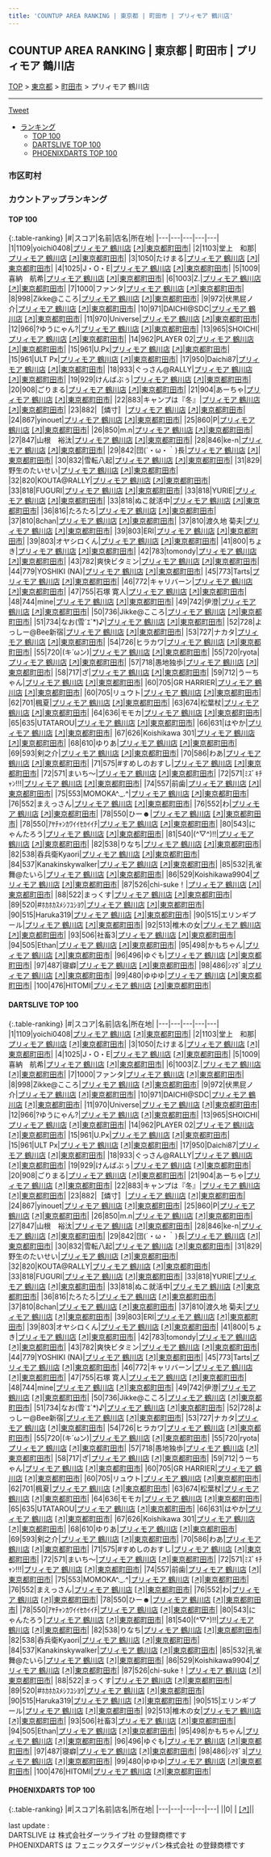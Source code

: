 ```yaml
---
title: 'COUNTUP AREA RANKING | 東京都 | 町田市 | プリィモア 鶴川店'
---
```

## COUNTUP AREA RANKING | 東京都 | 町田市 | プリィモア 鶴川店

[TOP](/darts/rank/) > [東京都](/darts/rank/東京都/) > [町田市](/darts/rank/東京都/町田市/) > プリィモア 鶴川店

___

<a href="https://twitter.com/share?ref_src=twsrc%5Etfw" data-text="COUNTUP AREA RANKING | 東京都町田市プリィモア 鶴川店" class="twitter-share-button" data-hashtags="DARTSLIVE,PHOENIXDARTS,darts,ダーツ" data-show-count="false">Tweet</a>

* [ランキング](#カウントアップランキング)
    * [TOP 100](#top-100)
    * [DARTSLIVE TOP 100](#dartslive-top-100)
    * [PHOENIXDARTS TOP 100](#phoenixdarts-top-100)

### 市区町村

<ul>

</ul>

### カウントアップランキング

#### TOP 100



{:.table-ranking}
|#|スコア|名前|店名|所在地|
|---|---|---|---|---|
|1|1109|<span class="rank-name-dl">yoichi0408</span>|<a href="/darts/rank/shops/f84ad5228d4c13d60d9b047a20a7ba1e.html">プリィモア 鶴川店</a> <a href="https://search.dartslive.com/jp/shop/f84ad5228d4c13d60d9b047a20a7ba1e">[↗]</a>|<a href="/darts/rank/東京都/町田市">東京都町田市</a>|
|2|1103|<span class="rank-name-dl">堂上　和那</span>|<a href="/darts/rank/shops/f84ad5228d4c13d60d9b047a20a7ba1e.html">プリィモア 鶴川店</a> <a href="https://search.dartslive.com/jp/shop/f84ad5228d4c13d60d9b047a20a7ba1e">[↗]</a>|<a href="/darts/rank/東京都/町田市">東京都町田市</a>|
|3|1050|<span class="rank-name-dl">たけまる</span>|<a href="/darts/rank/shops/f84ad5228d4c13d60d9b047a20a7ba1e.html">プリィモア 鶴川店</a> <a href="https://search.dartslive.com/jp/shop/f84ad5228d4c13d60d9b047a20a7ba1e">[↗]</a>|<a href="/darts/rank/東京都/町田市">東京都町田市</a>|
|4|1025|<span class="rank-name-dl">J・O・E</span>|<a href="/darts/rank/shops/f84ad5228d4c13d60d9b047a20a7ba1e.html">プリィモア 鶴川店</a> <a href="https://search.dartslive.com/jp/shop/f84ad5228d4c13d60d9b047a20a7ba1e">[↗]</a>|<a href="/darts/rank/東京都/町田市">東京都町田市</a>|
|5|1009|<span class="rank-name-dl">喜納　航希</span>|<a href="/darts/rank/shops/f84ad5228d4c13d60d9b047a20a7ba1e.html">プリィモア 鶴川店</a> <a href="https://search.dartslive.com/jp/shop/f84ad5228d4c13d60d9b047a20a7ba1e">[↗]</a>|<a href="/darts/rank/東京都/町田市">東京都町田市</a>|
|6|1003|<span class="rank-name-dl">Z.</span>|<a href="/darts/rank/shops/f84ad5228d4c13d60d9b047a20a7ba1e.html">プリィモア 鶴川店</a> <a href="https://search.dartslive.com/jp/shop/f84ad5228d4c13d60d9b047a20a7ba1e">[↗]</a>|<a href="/darts/rank/東京都/町田市">東京都町田市</a>|
|7|1000|<span class="rank-name-dl">ファンタ</span>|<a href="/darts/rank/shops/f84ad5228d4c13d60d9b047a20a7ba1e.html">プリィモア 鶴川店</a> <a href="https://search.dartslive.com/jp/shop/f84ad5228d4c13d60d9b047a20a7ba1e">[↗]</a>|<a href="/darts/rank/東京都/町田市">東京都町田市</a>|
|8|998|<span class="rank-name-dl">Zikke@こころ</span>|<a href="/darts/rank/shops/f84ad5228d4c13d60d9b047a20a7ba1e.html">プリィモア 鶴川店</a> <a href="https://search.dartslive.com/jp/shop/f84ad5228d4c13d60d9b047a20a7ba1e">[↗]</a>|<a href="/darts/rank/東京都/町田市">東京都町田市</a>|
|9|972|<span class="rank-name-dl">伏黒屁ノ介</span>|<a href="/darts/rank/shops/f84ad5228d4c13d60d9b047a20a7ba1e.html">プリィモア 鶴川店</a> <a href="https://search.dartslive.com/jp/shop/f84ad5228d4c13d60d9b047a20a7ba1e">[↗]</a>|<a href="/darts/rank/東京都/町田市">東京都町田市</a>|
|10|971|<span class="rank-name-dl">DAICHI@SDC</span>|<a href="/darts/rank/shops/f84ad5228d4c13d60d9b047a20a7ba1e.html">プリィモア 鶴川店</a> <a href="https://search.dartslive.com/jp/shop/f84ad5228d4c13d60d9b047a20a7ba1e">[↗]</a>|<a href="/darts/rank/東京都/町田市">東京都町田市</a>|
|11|970|<span class="rank-name-dl">Universe</span>|<a href="/darts/rank/shops/f84ad5228d4c13d60d9b047a20a7ba1e.html">プリィモア 鶴川店</a> <a href="https://search.dartslive.com/jp/shop/f84ad5228d4c13d60d9b047a20a7ba1e">[↗]</a>|<a href="/darts/rank/東京都/町田市">東京都町田市</a>|
|12|966|<span class="rank-name-dl">?ゆうにゃん?</span>|<a href="/darts/rank/shops/f84ad5228d4c13d60d9b047a20a7ba1e.html">プリィモア 鶴川店</a> <a href="https://search.dartslive.com/jp/shop/f84ad5228d4c13d60d9b047a20a7ba1e">[↗]</a>|<a href="/darts/rank/東京都/町田市">東京都町田市</a>|
|13|965|<span class="rank-name-dl">SHOICHI</span>|<a href="/darts/rank/shops/f84ad5228d4c13d60d9b047a20a7ba1e.html">プリィモア 鶴川店</a> <a href="https://search.dartslive.com/jp/shop/f84ad5228d4c13d60d9b047a20a7ba1e">[↗]</a>|<a href="/darts/rank/東京都/町田市">東京都町田市</a>|
|14|962|<span class="rank-name-dl">PLAYER 02</span>|<a href="/darts/rank/shops/f84ad5228d4c13d60d9b047a20a7ba1e.html">プリィモア 鶴川店</a> <a href="https://search.dartslive.com/jp/shop/f84ad5228d4c13d60d9b047a20a7ba1e">[↗]</a>|<a href="/darts/rank/東京都/町田市">東京都町田市</a>|
|15|961|<span class="rank-name-dl">U.Px</span>|<a href="/darts/rank/shops/f84ad5228d4c13d60d9b047a20a7ba1e.html">プリィモア 鶴川店</a> <a href="https://search.dartslive.com/jp/shop/f84ad5228d4c13d60d9b047a20a7ba1e">[↗]</a>|<a href="/darts/rank/東京都/町田市">東京都町田市</a>|
|15|961|<span class="rank-name-dl">ULT Px</span>|<a href="/darts/rank/shops/f84ad5228d4c13d60d9b047a20a7ba1e.html">プリィモア 鶴川店</a> <a href="https://search.dartslive.com/jp/shop/f84ad5228d4c13d60d9b047a20a7ba1e">[↗]</a>|<a href="/darts/rank/東京都/町田市">東京都町田市</a>|
|17|950|<span class="rank-name-dl">Daichi87</span>|<a href="/darts/rank/shops/f84ad5228d4c13d60d9b047a20a7ba1e.html">プリィモア 鶴川店</a> <a href="https://search.dartslive.com/jp/shop/f84ad5228d4c13d60d9b047a20a7ba1e">[↗]</a>|<a href="/darts/rank/東京都/町田市">東京都町田市</a>|
|18|933|<span class="rank-name-dl">ぐっさん@RALLY</span>|<a href="/darts/rank/shops/f84ad5228d4c13d60d9b047a20a7ba1e.html">プリィモア 鶴川店</a> <a href="https://search.dartslive.com/jp/shop/f84ad5228d4c13d60d9b047a20a7ba1e">[↗]</a>|<a href="/darts/rank/東京都/町田市">東京都町田市</a>|
|19|929|<span class="rank-name-dl">けんばぶぅ</span>|<a href="/darts/rank/shops/f84ad5228d4c13d60d9b047a20a7ba1e.html">プリィモア 鶴川店</a> <a href="https://search.dartslive.com/jp/shop/f84ad5228d4c13d60d9b047a20a7ba1e">[↗]</a>|<a href="/darts/rank/東京都/町田市">東京都町田市</a>|
|20|908|<span class="rank-name-dl">ごりまる</span>|<a href="/darts/rank/shops/f84ad5228d4c13d60d9b047a20a7ba1e.html">プリィモア 鶴川店</a> <a href="https://search.dartslive.com/jp/shop/f84ad5228d4c13d60d9b047a20a7ba1e">[↗]</a>|<a href="/darts/rank/東京都/町田市">東京都町田市</a>|
|21|904|<span class="rank-name-dl">あーちゃ</span>|<a href="/darts/rank/shops/f84ad5228d4c13d60d9b047a20a7ba1e.html">プリィモア 鶴川店</a> <a href="https://search.dartslive.com/jp/shop/f84ad5228d4c13d60d9b047a20a7ba1e">[↗]</a>|<a href="/darts/rank/東京都/町田市">東京都町田市</a>|
|22|883|<span class="rank-name-dl">キャンプは『冬』</span>|<a href="/darts/rank/shops/f84ad5228d4c13d60d9b047a20a7ba1e.html">プリィモア 鶴川店</a> <a href="https://search.dartslive.com/jp/shop/f84ad5228d4c13d60d9b047a20a7ba1e">[↗]</a>|<a href="/darts/rank/東京都/町田市">東京都町田市</a>|
|23|882|<span class="rank-name-dl">〚燐寸〛</span>|<a href="/darts/rank/shops/f84ad5228d4c13d60d9b047a20a7ba1e.html">プリィモア 鶴川店</a> <a href="https://search.dartslive.com/jp/shop/f84ad5228d4c13d60d9b047a20a7ba1e">[↗]</a>|<a href="/darts/rank/東京都/町田市">東京都町田市</a>|
|24|867|<span class="rank-name-dl">yinouet</span>|<a href="/darts/rank/shops/f84ad5228d4c13d60d9b047a20a7ba1e.html">プリィモア 鶴川店</a> <a href="https://search.dartslive.com/jp/shop/f84ad5228d4c13d60d9b047a20a7ba1e">[↗]</a>|<a href="/darts/rank/東京都/町田市">東京都町田市</a>|
|25|860|<span class="rank-name-dl">P</span>|<a href="/darts/rank/shops/f84ad5228d4c13d60d9b047a20a7ba1e.html">プリィモア 鶴川店</a> <a href="https://search.dartslive.com/jp/shop/f84ad5228d4c13d60d9b047a20a7ba1e">[↗]</a>|<a href="/darts/rank/東京都/町田市">東京都町田市</a>|
|26|850|<span class="rank-name-dl">m.n</span>|<a href="/darts/rank/shops/f84ad5228d4c13d60d9b047a20a7ba1e.html">プリィモア 鶴川店</a> <a href="https://search.dartslive.com/jp/shop/f84ad5228d4c13d60d9b047a20a7ba1e">[↗]</a>|<a href="/darts/rank/東京都/町田市">東京都町田市</a>|
|27|847|<span class="rank-name-dl">山根　裕汰</span>|<a href="/darts/rank/shops/f84ad5228d4c13d60d9b047a20a7ba1e.html">プリィモア 鶴川店</a> <a href="https://search.dartslive.com/jp/shop/f84ad5228d4c13d60d9b047a20a7ba1e">[↗]</a>|<a href="/darts/rank/東京都/町田市">東京都町田市</a>|
|28|846|<span class="rank-name-dl">ke-n</span>|<a href="/darts/rank/shops/f84ad5228d4c13d60d9b047a20a7ba1e.html">プリィモア 鶴川店</a> <a href="https://search.dartslive.com/jp/shop/f84ad5228d4c13d60d9b047a20a7ba1e">[↗]</a>|<a href="/darts/rank/東京都/町田市">東京都町田市</a>|
|29|842|<span class="rank-name-dl">団(´・ω・｀)長</span>|<a href="/darts/rank/shops/f84ad5228d4c13d60d9b047a20a7ba1e.html">プリィモア 鶴川店</a> <a href="https://search.dartslive.com/jp/shop/f84ad5228d4c13d60d9b047a20a7ba1e">[↗]</a>|<a href="/darts/rank/東京都/町田市">東京都町田市</a>|
|30|832|<span class="rank-name-dl">雪転八起</span>|<a href="/darts/rank/shops/f84ad5228d4c13d60d9b047a20a7ba1e.html">プリィモア 鶴川店</a> <a href="https://search.dartslive.com/jp/shop/f84ad5228d4c13d60d9b047a20a7ba1e">[↗]</a>|<a href="/darts/rank/東京都/町田市">東京都町田市</a>|
|31|829|<span class="rank-name-dl">野生のたいせい</span>|<a href="/darts/rank/shops/f84ad5228d4c13d60d9b047a20a7ba1e.html">プリィモア 鶴川店</a> <a href="https://search.dartslive.com/jp/shop/f84ad5228d4c13d60d9b047a20a7ba1e">[↗]</a>|<a href="/darts/rank/東京都/町田市">東京都町田市</a>|
|32|820|<span class="rank-name-dl">KOUTA@RALLY</span>|<a href="/darts/rank/shops/f84ad5228d4c13d60d9b047a20a7ba1e.html">プリィモア 鶴川店</a> <a href="https://search.dartslive.com/jp/shop/f84ad5228d4c13d60d9b047a20a7ba1e">[↗]</a>|<a href="/darts/rank/東京都/町田市">東京都町田市</a>|
|33|818|<span class="rank-name-dl">FUGURI</span>|<a href="/darts/rank/shops/f84ad5228d4c13d60d9b047a20a7ba1e.html">プリィモア 鶴川店</a> <a href="https://search.dartslive.com/jp/shop/f84ad5228d4c13d60d9b047a20a7ba1e">[↗]</a>|<a href="/darts/rank/東京都/町田市">東京都町田市</a>|
|33|818|<span class="rank-name-dl">YURIE</span>|<a href="/darts/rank/shops/f84ad5228d4c13d60d9b047a20a7ba1e.html">プリィモア 鶴川店</a> <a href="https://search.dartslive.com/jp/shop/f84ad5228d4c13d60d9b047a20a7ba1e">[↗]</a>|<a href="/darts/rank/東京都/町田市">東京都町田市</a>|
|33|818|<span class="rank-name-dl">ぬこ就活中</span>|<a href="/darts/rank/shops/f84ad5228d4c13d60d9b047a20a7ba1e.html">プリィモア 鶴川店</a> <a href="https://search.dartslive.com/jp/shop/f84ad5228d4c13d60d9b047a20a7ba1e">[↗]</a>|<a href="/darts/rank/東京都/町田市">東京都町田市</a>|
|36|816|<span class="rank-name-dl">たろたろ</span>|<a href="/darts/rank/shops/f84ad5228d4c13d60d9b047a20a7ba1e.html">プリィモア 鶴川店</a> <a href="https://search.dartslive.com/jp/shop/f84ad5228d4c13d60d9b047a20a7ba1e">[↗]</a>|<a href="/darts/rank/東京都/町田市">東京都町田市</a>|
|37|810|<span class="rank-name-dl">8chan</span>|<a href="/darts/rank/shops/f84ad5228d4c13d60d9b047a20a7ba1e.html">プリィモア 鶴川店</a> <a href="https://search.dartslive.com/jp/shop/f84ad5228d4c13d60d9b047a20a7ba1e">[↗]</a>|<a href="/darts/rank/東京都/町田市">東京都町田市</a>|
|37|810|<span class="rank-name-dl">渡久地 菊夫</span>|<a href="/darts/rank/shops/f84ad5228d4c13d60d9b047a20a7ba1e.html">プリィモア 鶴川店</a> <a href="https://search.dartslive.com/jp/shop/f84ad5228d4c13d60d9b047a20a7ba1e">[↗]</a>|<a href="/darts/rank/東京都/町田市">東京都町田市</a>|
|39|803|<span class="rank-name-dl">ERI</span>|<a href="/darts/rank/shops/f84ad5228d4c13d60d9b047a20a7ba1e.html">プリィモア 鶴川店</a> <a href="https://search.dartslive.com/jp/shop/f84ad5228d4c13d60d9b047a20a7ba1e">[↗]</a>|<a href="/darts/rank/東京都/町田市">東京都町田市</a>|
|39|803|<span class="rank-name-dl">オヤシロくん</span>|<a href="/darts/rank/shops/f84ad5228d4c13d60d9b047a20a7ba1e.html">プリィモア 鶴川店</a> <a href="https://search.dartslive.com/jp/shop/f84ad5228d4c13d60d9b047a20a7ba1e">[↗]</a>|<a href="/darts/rank/東京都/町田市">東京都町田市</a>|
|41|800|<span class="rank-name-dl">ちょき</span>|<a href="/darts/rank/shops/f84ad5228d4c13d60d9b047a20a7ba1e.html">プリィモア 鶴川店</a> <a href="https://search.dartslive.com/jp/shop/f84ad5228d4c13d60d9b047a20a7ba1e">[↗]</a>|<a href="/darts/rank/東京都/町田市">東京都町田市</a>|
|42|783|<span class="rank-name-dl">tomondy</span>|<a href="/darts/rank/shops/f84ad5228d4c13d60d9b047a20a7ba1e.html">プリィモア 鶴川店</a> <a href="https://search.dartslive.com/jp/shop/f84ad5228d4c13d60d9b047a20a7ba1e">[↗]</a>|<a href="/darts/rank/東京都/町田市">東京都町田市</a>|
|43|782|<span class="rank-name-dl">爽快ビタミン</span>|<a href="/darts/rank/shops/f84ad5228d4c13d60d9b047a20a7ba1e.html">プリィモア 鶴川店</a> <a href="https://search.dartslive.com/jp/shop/f84ad5228d4c13d60d9b047a20a7ba1e">[↗]</a>|<a href="/darts/rank/東京都/町田市">東京都町田市</a>|
|44|779|<span class="rank-name-dl">YOSHIKI (NA)</span>|<a href="/darts/rank/shops/f84ad5228d4c13d60d9b047a20a7ba1e.html">プリィモア 鶴川店</a> <a href="https://search.dartslive.com/jp/shop/f84ad5228d4c13d60d9b047a20a7ba1e">[↗]</a>|<a href="/darts/rank/東京都/町田市">東京都町田市</a>|
|45|773|<span class="rank-name-dl">Tarts</span>|<a href="/darts/rank/shops/f84ad5228d4c13d60d9b047a20a7ba1e.html">プリィモア 鶴川店</a> <a href="https://search.dartslive.com/jp/shop/f84ad5228d4c13d60d9b047a20a7ba1e">[↗]</a>|<a href="/darts/rank/東京都/町田市">東京都町田市</a>|
|46|772|<span class="rank-name-dl">キャリバーン</span>|<a href="/darts/rank/shops/f84ad5228d4c13d60d9b047a20a7ba1e.html">プリィモア 鶴川店</a> <a href="https://search.dartslive.com/jp/shop/f84ad5228d4c13d60d9b047a20a7ba1e">[↗]</a>|<a href="/darts/rank/東京都/町田市">東京都町田市</a>|
|47|755|<span class="rank-name-dl">石塚 寛人</span>|<a href="/darts/rank/shops/f84ad5228d4c13d60d9b047a20a7ba1e.html">プリィモア 鶴川店</a> <a href="https://search.dartslive.com/jp/shop/f84ad5228d4c13d60d9b047a20a7ba1e">[↗]</a>|<a href="/darts/rank/東京都/町田市">東京都町田市</a>|
|48|744|<span class="rank-name-dl">mine</span>|<a href="/darts/rank/shops/f84ad5228d4c13d60d9b047a20a7ba1e.html">プリィモア 鶴川店</a> <a href="https://search.dartslive.com/jp/shop/f84ad5228d4c13d60d9b047a20a7ba1e">[↗]</a>|<a href="/darts/rank/東京都/町田市">東京都町田市</a>|
|49|742|<span class="rank-name-dl">伊澄</span>|<a href="/darts/rank/shops/f84ad5228d4c13d60d9b047a20a7ba1e.html">プリィモア 鶴川店</a> <a href="https://search.dartslive.com/jp/shop/f84ad5228d4c13d60d9b047a20a7ba1e">[↗]</a>|<a href="/darts/rank/東京都/町田市">東京都町田市</a>|
|50|736|<span class="rank-name-dl">Jikke@こころ</span>|<a href="/darts/rank/shops/f84ad5228d4c13d60d9b047a20a7ba1e.html">プリィモア 鶴川店</a> <a href="https://search.dartslive.com/jp/shop/f84ad5228d4c13d60d9b047a20a7ba1e">[↗]</a>|<a href="/darts/rank/東京都/町田市">東京都町田市</a>|
|51|734|<span class="rank-name-dl">なお(雪´ｴ`*)♪</span>|<a href="/darts/rank/shops/f84ad5228d4c13d60d9b047a20a7ba1e.html">プリィモア 鶴川店</a> <a href="https://search.dartslive.com/jp/shop/f84ad5228d4c13d60d9b047a20a7ba1e">[↗]</a>|<a href="/darts/rank/東京都/町田市">東京都町田市</a>|
|52|728|<span class="rank-name-dl">よっしー@Bee新宿</span>|<a href="/darts/rank/shops/f84ad5228d4c13d60d9b047a20a7ba1e.html">プリィモア 鶴川店</a> <a href="https://search.dartslive.com/jp/shop/f84ad5228d4c13d60d9b047a20a7ba1e">[↗]</a>|<a href="/darts/rank/東京都/町田市">東京都町田市</a>|
|53|727|<span class="rank-name-dl">ナカタ</span>|<a href="/darts/rank/shops/f84ad5228d4c13d60d9b047a20a7ba1e.html">プリィモア 鶴川店</a> <a href="https://search.dartslive.com/jp/shop/f84ad5228d4c13d60d9b047a20a7ba1e">[↗]</a>|<a href="/darts/rank/東京都/町田市">東京都町田市</a>|
|54|726|<span class="rank-name-dl">ヒラカワ</span>|<a href="/darts/rank/shops/f84ad5228d4c13d60d9b047a20a7ba1e.html">プリィモア 鶴川店</a> <a href="https://search.dartslive.com/jp/shop/f84ad5228d4c13d60d9b047a20a7ba1e">[↗]</a>|<a href="/darts/rank/東京都/町田市">東京都町田市</a>|
|55|720|<span class="rank-name-dl">(キ´ωン)</span>|<a href="/darts/rank/shops/f84ad5228d4c13d60d9b047a20a7ba1e.html">プリィモア 鶴川店</a> <a href="https://search.dartslive.com/jp/shop/f84ad5228d4c13d60d9b047a20a7ba1e">[↗]</a>|<a href="/darts/rank/東京都/町田市">東京都町田市</a>|
|55|720|<span class="rank-name-dl">ryota</span>|<a href="/darts/rank/shops/f84ad5228d4c13d60d9b047a20a7ba1e.html">プリィモア 鶴川店</a> <a href="https://search.dartslive.com/jp/shop/f84ad5228d4c13d60d9b047a20a7ba1e">[↗]</a>|<a href="/darts/rank/東京都/町田市">東京都町田市</a>|
|57|718|<span class="rank-name-dl">愚地独歩</span>|<a href="/darts/rank/shops/f84ad5228d4c13d60d9b047a20a7ba1e.html">プリィモア 鶴川店</a> <a href="https://search.dartslive.com/jp/shop/f84ad5228d4c13d60d9b047a20a7ba1e">[↗]</a>|<a href="/darts/rank/東京都/町田市">東京都町田市</a>|
|58|717|<span class="rank-name-dl">ざ</span>|<a href="/darts/rank/shops/f84ad5228d4c13d60d9b047a20a7ba1e.html">プリィモア 鶴川店</a> <a href="https://search.dartslive.com/jp/shop/f84ad5228d4c13d60d9b047a20a7ba1e">[↗]</a>|<a href="/darts/rank/東京都/町田市">東京都町田市</a>|
|59|712|<span class="rank-name-dl">うーちゃん</span>|<a href="/darts/rank/shops/f84ad5228d4c13d60d9b047a20a7ba1e.html">プリィモア 鶴川店</a> <a href="https://search.dartslive.com/jp/shop/f84ad5228d4c13d60d9b047a20a7ba1e">[↗]</a>|<a href="/darts/rank/東京都/町田市">東京都町田市</a>|
|60|705|<span class="rank-name-dl">GR HARRIER</span>|<a href="/darts/rank/shops/f84ad5228d4c13d60d9b047a20a7ba1e.html">プリィモア 鶴川店</a> <a href="https://search.dartslive.com/jp/shop/f84ad5228d4c13d60d9b047a20a7ba1e">[↗]</a>|<a href="/darts/rank/東京都/町田市">東京都町田市</a>|
|60|705|<span class="rank-name-dl">リュウト</span>|<a href="/darts/rank/shops/f84ad5228d4c13d60d9b047a20a7ba1e.html">プリィモア 鶴川店</a> <a href="https://search.dartslive.com/jp/shop/f84ad5228d4c13d60d9b047a20a7ba1e">[↗]</a>|<a href="/darts/rank/東京都/町田市">東京都町田市</a>|
|62|701|<span class="rank-name-dl">楓夏</span>|<a href="/darts/rank/shops/f84ad5228d4c13d60d9b047a20a7ba1e.html">プリィモア 鶴川店</a> <a href="https://search.dartslive.com/jp/shop/f84ad5228d4c13d60d9b047a20a7ba1e">[↗]</a>|<a href="/darts/rank/東京都/町田市">東京都町田市</a>|
|63|674|<span class="rank-name-dl">松葉杖</span>|<a href="/darts/rank/shops/f84ad5228d4c13d60d9b047a20a7ba1e.html">プリィモア 鶴川店</a> <a href="https://search.dartslive.com/jp/shop/f84ad5228d4c13d60d9b047a20a7ba1e">[↗]</a>|<a href="/darts/rank/東京都/町田市">東京都町田市</a>|
|64|636|<span class="rank-name-dl">モモカ</span>|<a href="/darts/rank/shops/f84ad5228d4c13d60d9b047a20a7ba1e.html">プリィモア 鶴川店</a> <a href="https://search.dartslive.com/jp/shop/f84ad5228d4c13d60d9b047a20a7ba1e">[↗]</a>|<a href="/darts/rank/東京都/町田市">東京都町田市</a>|
|65|635|<span class="rank-name-dl">UTATAROU</span>|<a href="/darts/rank/shops/f84ad5228d4c13d60d9b047a20a7ba1e.html">プリィモア 鶴川店</a> <a href="https://search.dartslive.com/jp/shop/f84ad5228d4c13d60d9b047a20a7ba1e">[↗]</a>|<a href="/darts/rank/東京都/町田市">東京都町田市</a>|
|66|631|<span class="rank-name-dl">はやか</span>|<a href="/darts/rank/shops/f84ad5228d4c13d60d9b047a20a7ba1e.html">プリィモア 鶴川店</a> <a href="https://search.dartslive.com/jp/shop/f84ad5228d4c13d60d9b047a20a7ba1e">[↗]</a>|<a href="/darts/rank/東京都/町田市">東京都町田市</a>|
|67|626|<span class="rank-name-dl">Koishikawa 301</span>|<a href="/darts/rank/shops/f84ad5228d4c13d60d9b047a20a7ba1e.html">プリィモア 鶴川店</a> <a href="https://search.dartslive.com/jp/shop/f84ad5228d4c13d60d9b047a20a7ba1e">[↗]</a>|<a href="/darts/rank/東京都/町田市">東京都町田市</a>|
|68|610|<span class="rank-name-dl">ゆりあ</span>|<a href="/darts/rank/shops/f84ad5228d4c13d60d9b047a20a7ba1e.html">プリィモア 鶴川店</a> <a href="https://search.dartslive.com/jp/shop/f84ad5228d4c13d60d9b047a20a7ba1e">[↗]</a>|<a href="/darts/rank/東京都/町田市">東京都町田市</a>|
|69|593|<span class="rank-name-dl">剣之介</span>|<a href="/darts/rank/shops/f84ad5228d4c13d60d9b047a20a7ba1e.html">プリィモア 鶴川店</a> <a href="https://search.dartslive.com/jp/shop/f84ad5228d4c13d60d9b047a20a7ba1e">[↗]</a>|<a href="/darts/rank/東京都/町田市">東京都町田市</a>|
|70|586|<span class="rank-name-dl">わあ</span>|<a href="/darts/rank/shops/f84ad5228d4c13d60d9b047a20a7ba1e.html">プリィモア 鶴川店</a> <a href="https://search.dartslive.com/jp/shop/f84ad5228d4c13d60d9b047a20a7ba1e">[↗]</a>|<a href="/darts/rank/東京都/町田市">東京都町田市</a>|
|71|575|<span class="rank-name-dl">#すめしのおすし</span>|<a href="/darts/rank/shops/f84ad5228d4c13d60d9b047a20a7ba1e.html">プリィモア 鶴川店</a> <a href="https://search.dartslive.com/jp/shop/f84ad5228d4c13d60d9b047a20a7ba1e">[↗]</a>|<a href="/darts/rank/東京都/町田市">東京都町田市</a>|
|72|571|<span class="rank-name-dl">まいち〜</span>|<a href="/darts/rank/shops/f84ad5228d4c13d60d9b047a20a7ba1e.html">プリィモア 鶴川店</a> <a href="https://search.dartslive.com/jp/shop/f84ad5228d4c13d60d9b047a20a7ba1e">[↗]</a>|<a href="/darts/rank/東京都/町田市">東京都町田市</a>|
|72|571|<span class="rank-name-dl">ﾐｽﾞｷﾁｬﾝ!!!</span>|<a href="/darts/rank/shops/f84ad5228d4c13d60d9b047a20a7ba1e.html">プリィモア 鶴川店</a> <a href="https://search.dartslive.com/jp/shop/f84ad5228d4c13d60d9b047a20a7ba1e">[↗]</a>|<a href="/darts/rank/東京都/町田市">東京都町田市</a>|
|74|557|<span class="rank-name-dl">前歯</span>|<a href="/darts/rank/shops/f84ad5228d4c13d60d9b047a20a7ba1e.html">プリィモア 鶴川店</a> <a href="https://search.dartslive.com/jp/shop/f84ad5228d4c13d60d9b047a20a7ba1e">[↗]</a>|<a href="/darts/rank/東京都/町田市">東京都町田市</a>|
|75|553|<span class="rank-name-dl">MOMOKA^._.^</span>|<a href="/darts/rank/shops/f84ad5228d4c13d60d9b047a20a7ba1e.html">プリィモア 鶴川店</a> <a href="https://search.dartslive.com/jp/shop/f84ad5228d4c13d60d9b047a20a7ba1e">[↗]</a>|<a href="/darts/rank/東京都/町田市">東京都町田市</a>|
|76|552|<span class="rank-name-dl">まえっさん</span>|<a href="/darts/rank/shops/f84ad5228d4c13d60d9b047a20a7ba1e.html">プリィモア 鶴川店</a> <a href="https://search.dartslive.com/jp/shop/f84ad5228d4c13d60d9b047a20a7ba1e">[↗]</a>|<a href="/darts/rank/東京都/町田市">東京都町田市</a>|
|76|552|<span class="rank-name-dl">わ</span>|<a href="/darts/rank/shops/f84ad5228d4c13d60d9b047a20a7ba1e.html">プリィモア 鶴川店</a> <a href="https://search.dartslive.com/jp/shop/f84ad5228d4c13d60d9b047a20a7ba1e">[↗]</a>|<a href="/darts/rank/東京都/町田市">東京都町田市</a>|
|78|550|<span class="rank-name-dl">ひー☻</span>|<a href="/darts/rank/shops/f84ad5228d4c13d60d9b047a20a7ba1e.html">プリィモア 鶴川店</a> <a href="https://search.dartslive.com/jp/shop/f84ad5228d4c13d60d9b047a20a7ba1e">[↗]</a>|<a href="/darts/rank/東京都/町田市">東京都町田市</a>|
|78|550|<span class="rank-name-dl">ｱﾔﾁｬﾝｶﾜｲｲｾｶｲｲﾁ</span>|<a href="/darts/rank/shops/f84ad5228d4c13d60d9b047a20a7ba1e.html">プリィモア 鶴川店</a> <a href="https://search.dartslive.com/jp/shop/f84ad5228d4c13d60d9b047a20a7ba1e">[↗]</a>|<a href="/darts/rank/東京都/町田市">東京都町田市</a>|
|80|543|<span class="rank-name-dl">にゃんたろう</span>|<a href="/darts/rank/shops/f84ad5228d4c13d60d9b047a20a7ba1e.html">プリィモア 鶴川店</a> <a href="https://search.dartslive.com/jp/shop/f84ad5228d4c13d60d9b047a20a7ba1e">[↗]</a>|<a href="/darts/rank/東京都/町田市">東京都町田市</a>|
|81|540|<span class="rank-name-dl">(^▽^)!!</span>|<a href="/darts/rank/shops/f84ad5228d4c13d60d9b047a20a7ba1e.html">プリィモア 鶴川店</a> <a href="https://search.dartslive.com/jp/shop/f84ad5228d4c13d60d9b047a20a7ba1e">[↗]</a>|<a href="/darts/rank/東京都/町田市">東京都町田市</a>|
|82|538|<span class="rank-name-dl">りなち</span>|<a href="/darts/rank/shops/f84ad5228d4c13d60d9b047a20a7ba1e.html">プリィモア 鶴川店</a> <a href="https://search.dartslive.com/jp/shop/f84ad5228d4c13d60d9b047a20a7ba1e">[↗]</a>|<a href="/darts/rank/東京都/町田市">東京都町田市</a>|
|82|538|<span class="rank-name-dl">呑兵衛Kyaori</span>|<a href="/darts/rank/shops/f84ad5228d4c13d60d9b047a20a7ba1e.html">プリィモア 鶴川店</a> <a href="https://search.dartslive.com/jp/shop/f84ad5228d4c13d60d9b047a20a7ba1e">[↗]</a>|<a href="/darts/rank/東京都/町田市">東京都町田市</a>|
|84|537|<span class="rank-name-dl">Kanakinskywalker</span>|<a href="/darts/rank/shops/f84ad5228d4c13d60d9b047a20a7ba1e.html">プリィモア 鶴川店</a> <a href="https://search.dartslive.com/jp/shop/f84ad5228d4c13d60d9b047a20a7ba1e">[↗]</a>|<a href="/darts/rank/東京都/町田市">東京都町田市</a>|
|85|532|<span class="rank-name-dl">孔雀舞@たいら</span>|<a href="/darts/rank/shops/f84ad5228d4c13d60d9b047a20a7ba1e.html">プリィモア 鶴川店</a> <a href="https://search.dartslive.com/jp/shop/f84ad5228d4c13d60d9b047a20a7ba1e">[↗]</a>|<a href="/darts/rank/東京都/町田市">東京都町田市</a>|
|86|529|<span class="rank-name-dl">Koishikawa9904</span>|<a href="/darts/rank/shops/f84ad5228d4c13d60d9b047a20a7ba1e.html">プリィモア 鶴川店</a> <a href="https://search.dartslive.com/jp/shop/f84ad5228d4c13d60d9b047a20a7ba1e">[↗]</a>|<a href="/darts/rank/東京都/町田市">東京都町田市</a>|
|87|526|<span class="rank-name-dl">chi-suke！</span>|<a href="/darts/rank/shops/f84ad5228d4c13d60d9b047a20a7ba1e.html">プリィモア 鶴川店</a> <a href="https://search.dartslive.com/jp/shop/f84ad5228d4c13d60d9b047a20a7ba1e">[↗]</a>|<a href="/darts/rank/東京都/町田市">東京都町田市</a>|
|88|522|<span class="rank-name-dl">まっくす</span>|<a href="/darts/rank/shops/f84ad5228d4c13d60d9b047a20a7ba1e.html">プリィモア 鶴川店</a> <a href="https://search.dartslive.com/jp/shop/f84ad5228d4c13d60d9b047a20a7ba1e">[↗]</a>|<a href="/darts/rank/東京都/町田市">東京都町田市</a>|
|89|520|<span class="rank-name-dl">#ﾎｶﾎｶｽﾒｼﾌﾕｼﾖｳ</span>|<a href="/darts/rank/shops/f84ad5228d4c13d60d9b047a20a7ba1e.html">プリィモア 鶴川店</a> <a href="https://search.dartslive.com/jp/shop/f84ad5228d4c13d60d9b047a20a7ba1e">[↗]</a>|<a href="/darts/rank/東京都/町田市">東京都町田市</a>|
|90|515|<span class="rank-name-dl">Haruka319</span>|<a href="/darts/rank/shops/f84ad5228d4c13d60d9b047a20a7ba1e.html">プリィモア 鶴川店</a> <a href="https://search.dartslive.com/jp/shop/f84ad5228d4c13d60d9b047a20a7ba1e">[↗]</a>|<a href="/darts/rank/東京都/町田市">東京都町田市</a>|
|90|515|<span class="rank-name-dl">エリンギプール</span>|<a href="/darts/rank/shops/f84ad5228d4c13d60d9b047a20a7ba1e.html">プリィモア 鶴川店</a> <a href="https://search.dartslive.com/jp/shop/f84ad5228d4c13d60d9b047a20a7ba1e">[↗]</a>|<a href="/darts/rank/東京都/町田市">東京都町田市</a>|
|92|513|<span class="rank-name-dl">椎木の女</span>|<a href="/darts/rank/shops/f84ad5228d4c13d60d9b047a20a7ba1e.html">プリィモア 鶴川店</a> <a href="https://search.dartslive.com/jp/shop/f84ad5228d4c13d60d9b047a20a7ba1e">[↗]</a>|<a href="/darts/rank/東京都/町田市">東京都町田市</a>|
|93|506|<span class="rank-name-dl">社畜3</span>|<a href="/darts/rank/shops/f84ad5228d4c13d60d9b047a20a7ba1e.html">プリィモア 鶴川店</a> <a href="https://search.dartslive.com/jp/shop/f84ad5228d4c13d60d9b047a20a7ba1e">[↗]</a>|<a href="/darts/rank/東京都/町田市">東京都町田市</a>|
|94|505|<span class="rank-name-dl">Ethan</span>|<a href="/darts/rank/shops/f84ad5228d4c13d60d9b047a20a7ba1e.html">プリィモア 鶴川店</a> <a href="https://search.dartslive.com/jp/shop/f84ad5228d4c13d60d9b047a20a7ba1e">[↗]</a>|<a href="/darts/rank/東京都/町田市">東京都町田市</a>|
|95|498|<span class="rank-name-dl">かもちゃん</span>|<a href="/darts/rank/shops/f84ad5228d4c13d60d9b047a20a7ba1e.html">プリィモア 鶴川店</a> <a href="https://search.dartslive.com/jp/shop/f84ad5228d4c13d60d9b047a20a7ba1e">[↗]</a>|<a href="/darts/rank/東京都/町田市">東京都町田市</a>|
|96|496|<span class="rank-name-dl">ゆぐも</span>|<a href="/darts/rank/shops/f84ad5228d4c13d60d9b047a20a7ba1e.html">プリィモア 鶴川店</a> <a href="https://search.dartslive.com/jp/shop/f84ad5228d4c13d60d9b047a20a7ba1e">[↗]</a>|<a href="/darts/rank/東京都/町田市">東京都町田市</a>|
|97|487|<span class="rank-name-dl">寝癖</span>|<a href="/darts/rank/shops/f84ad5228d4c13d60d9b047a20a7ba1e.html">プリィモア 鶴川店</a> <a href="https://search.dartslive.com/jp/shop/f84ad5228d4c13d60d9b047a20a7ba1e">[↗]</a>|<a href="/darts/rank/東京都/町田市">東京都町田市</a>|
|98|486|<span class="rank-name-dl">ｼﾏﾀﾞﾖ</span>|<a href="/darts/rank/shops/f84ad5228d4c13d60d9b047a20a7ba1e.html">プリィモア 鶴川店</a> <a href="https://search.dartslive.com/jp/shop/f84ad5228d4c13d60d9b047a20a7ba1e">[↗]</a>|<a href="/darts/rank/東京都/町田市">東京都町田市</a>|
|99|480|<span class="rank-name-dl">ゆゆゆ</span>|<a href="/darts/rank/shops/f84ad5228d4c13d60d9b047a20a7ba1e.html">プリィモア 鶴川店</a> <a href="https://search.dartslive.com/jp/shop/f84ad5228d4c13d60d9b047a20a7ba1e">[↗]</a>|<a href="/darts/rank/東京都/町田市">東京都町田市</a>|
|100|476|<span class="rank-name-dl">HITOMI</span>|<a href="/darts/rank/shops/f84ad5228d4c13d60d9b047a20a7ba1e.html">プリィモア 鶴川店</a> <a href="https://search.dartslive.com/jp/shop/f84ad5228d4c13d60d9b047a20a7ba1e">[↗]</a>|<a href="/darts/rank/東京都/町田市">東京都町田市</a>|


#### DARTSLIVE TOP 100



{:.table-ranking}
|#|スコア|名前|店名|所在地|
|---|---|---|---|---|
|1|1109|<span class="rank-name-dl">yoichi0408</span>|<a href="/darts/rank/shops/f84ad5228d4c13d60d9b047a20a7ba1e.html">プリィモア 鶴川店</a> <a href="https://search.dartslive.com/jp/shop/f84ad5228d4c13d60d9b047a20a7ba1e">[↗]</a>|<a href="/darts/rank/東京都/町田市">東京都町田市</a>|
|2|1103|<span class="rank-name-dl">堂上　和那</span>|<a href="/darts/rank/shops/f84ad5228d4c13d60d9b047a20a7ba1e.html">プリィモア 鶴川店</a> <a href="https://search.dartslive.com/jp/shop/f84ad5228d4c13d60d9b047a20a7ba1e">[↗]</a>|<a href="/darts/rank/東京都/町田市">東京都町田市</a>|
|3|1050|<span class="rank-name-dl">たけまる</span>|<a href="/darts/rank/shops/f84ad5228d4c13d60d9b047a20a7ba1e.html">プリィモア 鶴川店</a> <a href="https://search.dartslive.com/jp/shop/f84ad5228d4c13d60d9b047a20a7ba1e">[↗]</a>|<a href="/darts/rank/東京都/町田市">東京都町田市</a>|
|4|1025|<span class="rank-name-dl">J・O・E</span>|<a href="/darts/rank/shops/f84ad5228d4c13d60d9b047a20a7ba1e.html">プリィモア 鶴川店</a> <a href="https://search.dartslive.com/jp/shop/f84ad5228d4c13d60d9b047a20a7ba1e">[↗]</a>|<a href="/darts/rank/東京都/町田市">東京都町田市</a>|
|5|1009|<span class="rank-name-dl">喜納　航希</span>|<a href="/darts/rank/shops/f84ad5228d4c13d60d9b047a20a7ba1e.html">プリィモア 鶴川店</a> <a href="https://search.dartslive.com/jp/shop/f84ad5228d4c13d60d9b047a20a7ba1e">[↗]</a>|<a href="/darts/rank/東京都/町田市">東京都町田市</a>|
|6|1003|<span class="rank-name-dl">Z.</span>|<a href="/darts/rank/shops/f84ad5228d4c13d60d9b047a20a7ba1e.html">プリィモア 鶴川店</a> <a href="https://search.dartslive.com/jp/shop/f84ad5228d4c13d60d9b047a20a7ba1e">[↗]</a>|<a href="/darts/rank/東京都/町田市">東京都町田市</a>|
|7|1000|<span class="rank-name-dl">ファンタ</span>|<a href="/darts/rank/shops/f84ad5228d4c13d60d9b047a20a7ba1e.html">プリィモア 鶴川店</a> <a href="https://search.dartslive.com/jp/shop/f84ad5228d4c13d60d9b047a20a7ba1e">[↗]</a>|<a href="/darts/rank/東京都/町田市">東京都町田市</a>|
|8|998|<span class="rank-name-dl">Zikke@こころ</span>|<a href="/darts/rank/shops/f84ad5228d4c13d60d9b047a20a7ba1e.html">プリィモア 鶴川店</a> <a href="https://search.dartslive.com/jp/shop/f84ad5228d4c13d60d9b047a20a7ba1e">[↗]</a>|<a href="/darts/rank/東京都/町田市">東京都町田市</a>|
|9|972|<span class="rank-name-dl">伏黒屁ノ介</span>|<a href="/darts/rank/shops/f84ad5228d4c13d60d9b047a20a7ba1e.html">プリィモア 鶴川店</a> <a href="https://search.dartslive.com/jp/shop/f84ad5228d4c13d60d9b047a20a7ba1e">[↗]</a>|<a href="/darts/rank/東京都/町田市">東京都町田市</a>|
|10|971|<span class="rank-name-dl">DAICHI@SDC</span>|<a href="/darts/rank/shops/f84ad5228d4c13d60d9b047a20a7ba1e.html">プリィモア 鶴川店</a> <a href="https://search.dartslive.com/jp/shop/f84ad5228d4c13d60d9b047a20a7ba1e">[↗]</a>|<a href="/darts/rank/東京都/町田市">東京都町田市</a>|
|11|970|<span class="rank-name-dl">Universe</span>|<a href="/darts/rank/shops/f84ad5228d4c13d60d9b047a20a7ba1e.html">プリィモア 鶴川店</a> <a href="https://search.dartslive.com/jp/shop/f84ad5228d4c13d60d9b047a20a7ba1e">[↗]</a>|<a href="/darts/rank/東京都/町田市">東京都町田市</a>|
|12|966|<span class="rank-name-dl">?ゆうにゃん?</span>|<a href="/darts/rank/shops/f84ad5228d4c13d60d9b047a20a7ba1e.html">プリィモア 鶴川店</a> <a href="https://search.dartslive.com/jp/shop/f84ad5228d4c13d60d9b047a20a7ba1e">[↗]</a>|<a href="/darts/rank/東京都/町田市">東京都町田市</a>|
|13|965|<span class="rank-name-dl">SHOICHI</span>|<a href="/darts/rank/shops/f84ad5228d4c13d60d9b047a20a7ba1e.html">プリィモア 鶴川店</a> <a href="https://search.dartslive.com/jp/shop/f84ad5228d4c13d60d9b047a20a7ba1e">[↗]</a>|<a href="/darts/rank/東京都/町田市">東京都町田市</a>|
|14|962|<span class="rank-name-dl">PLAYER 02</span>|<a href="/darts/rank/shops/f84ad5228d4c13d60d9b047a20a7ba1e.html">プリィモア 鶴川店</a> <a href="https://search.dartslive.com/jp/shop/f84ad5228d4c13d60d9b047a20a7ba1e">[↗]</a>|<a href="/darts/rank/東京都/町田市">東京都町田市</a>|
|15|961|<span class="rank-name-dl">U.Px</span>|<a href="/darts/rank/shops/f84ad5228d4c13d60d9b047a20a7ba1e.html">プリィモア 鶴川店</a> <a href="https://search.dartslive.com/jp/shop/f84ad5228d4c13d60d9b047a20a7ba1e">[↗]</a>|<a href="/darts/rank/東京都/町田市">東京都町田市</a>|
|15|961|<span class="rank-name-dl">ULT Px</span>|<a href="/darts/rank/shops/f84ad5228d4c13d60d9b047a20a7ba1e.html">プリィモア 鶴川店</a> <a href="https://search.dartslive.com/jp/shop/f84ad5228d4c13d60d9b047a20a7ba1e">[↗]</a>|<a href="/darts/rank/東京都/町田市">東京都町田市</a>|
|17|950|<span class="rank-name-dl">Daichi87</span>|<a href="/darts/rank/shops/f84ad5228d4c13d60d9b047a20a7ba1e.html">プリィモア 鶴川店</a> <a href="https://search.dartslive.com/jp/shop/f84ad5228d4c13d60d9b047a20a7ba1e">[↗]</a>|<a href="/darts/rank/東京都/町田市">東京都町田市</a>|
|18|933|<span class="rank-name-dl">ぐっさん@RALLY</span>|<a href="/darts/rank/shops/f84ad5228d4c13d60d9b047a20a7ba1e.html">プリィモア 鶴川店</a> <a href="https://search.dartslive.com/jp/shop/f84ad5228d4c13d60d9b047a20a7ba1e">[↗]</a>|<a href="/darts/rank/東京都/町田市">東京都町田市</a>|
|19|929|<span class="rank-name-dl">けんばぶぅ</span>|<a href="/darts/rank/shops/f84ad5228d4c13d60d9b047a20a7ba1e.html">プリィモア 鶴川店</a> <a href="https://search.dartslive.com/jp/shop/f84ad5228d4c13d60d9b047a20a7ba1e">[↗]</a>|<a href="/darts/rank/東京都/町田市">東京都町田市</a>|
|20|908|<span class="rank-name-dl">ごりまる</span>|<a href="/darts/rank/shops/f84ad5228d4c13d60d9b047a20a7ba1e.html">プリィモア 鶴川店</a> <a href="https://search.dartslive.com/jp/shop/f84ad5228d4c13d60d9b047a20a7ba1e">[↗]</a>|<a href="/darts/rank/東京都/町田市">東京都町田市</a>|
|21|904|<span class="rank-name-dl">あーちゃ</span>|<a href="/darts/rank/shops/f84ad5228d4c13d60d9b047a20a7ba1e.html">プリィモア 鶴川店</a> <a href="https://search.dartslive.com/jp/shop/f84ad5228d4c13d60d9b047a20a7ba1e">[↗]</a>|<a href="/darts/rank/東京都/町田市">東京都町田市</a>|
|22|883|<span class="rank-name-dl">キャンプは『冬』</span>|<a href="/darts/rank/shops/f84ad5228d4c13d60d9b047a20a7ba1e.html">プリィモア 鶴川店</a> <a href="https://search.dartslive.com/jp/shop/f84ad5228d4c13d60d9b047a20a7ba1e">[↗]</a>|<a href="/darts/rank/東京都/町田市">東京都町田市</a>|
|23|882|<span class="rank-name-dl">〚燐寸〛</span>|<a href="/darts/rank/shops/f84ad5228d4c13d60d9b047a20a7ba1e.html">プリィモア 鶴川店</a> <a href="https://search.dartslive.com/jp/shop/f84ad5228d4c13d60d9b047a20a7ba1e">[↗]</a>|<a href="/darts/rank/東京都/町田市">東京都町田市</a>|
|24|867|<span class="rank-name-dl">yinouet</span>|<a href="/darts/rank/shops/f84ad5228d4c13d60d9b047a20a7ba1e.html">プリィモア 鶴川店</a> <a href="https://search.dartslive.com/jp/shop/f84ad5228d4c13d60d9b047a20a7ba1e">[↗]</a>|<a href="/darts/rank/東京都/町田市">東京都町田市</a>|
|25|860|<span class="rank-name-dl">P</span>|<a href="/darts/rank/shops/f84ad5228d4c13d60d9b047a20a7ba1e.html">プリィモア 鶴川店</a> <a href="https://search.dartslive.com/jp/shop/f84ad5228d4c13d60d9b047a20a7ba1e">[↗]</a>|<a href="/darts/rank/東京都/町田市">東京都町田市</a>|
|26|850|<span class="rank-name-dl">m.n</span>|<a href="/darts/rank/shops/f84ad5228d4c13d60d9b047a20a7ba1e.html">プリィモア 鶴川店</a> <a href="https://search.dartslive.com/jp/shop/f84ad5228d4c13d60d9b047a20a7ba1e">[↗]</a>|<a href="/darts/rank/東京都/町田市">東京都町田市</a>|
|27|847|<span class="rank-name-dl">山根　裕汰</span>|<a href="/darts/rank/shops/f84ad5228d4c13d60d9b047a20a7ba1e.html">プリィモア 鶴川店</a> <a href="https://search.dartslive.com/jp/shop/f84ad5228d4c13d60d9b047a20a7ba1e">[↗]</a>|<a href="/darts/rank/東京都/町田市">東京都町田市</a>|
|28|846|<span class="rank-name-dl">ke-n</span>|<a href="/darts/rank/shops/f84ad5228d4c13d60d9b047a20a7ba1e.html">プリィモア 鶴川店</a> <a href="https://search.dartslive.com/jp/shop/f84ad5228d4c13d60d9b047a20a7ba1e">[↗]</a>|<a href="/darts/rank/東京都/町田市">東京都町田市</a>|
|29|842|<span class="rank-name-dl">団(´・ω・｀)長</span>|<a href="/darts/rank/shops/f84ad5228d4c13d60d9b047a20a7ba1e.html">プリィモア 鶴川店</a> <a href="https://search.dartslive.com/jp/shop/f84ad5228d4c13d60d9b047a20a7ba1e">[↗]</a>|<a href="/darts/rank/東京都/町田市">東京都町田市</a>|
|30|832|<span class="rank-name-dl">雪転八起</span>|<a href="/darts/rank/shops/f84ad5228d4c13d60d9b047a20a7ba1e.html">プリィモア 鶴川店</a> <a href="https://search.dartslive.com/jp/shop/f84ad5228d4c13d60d9b047a20a7ba1e">[↗]</a>|<a href="/darts/rank/東京都/町田市">東京都町田市</a>|
|31|829|<span class="rank-name-dl">野生のたいせい</span>|<a href="/darts/rank/shops/f84ad5228d4c13d60d9b047a20a7ba1e.html">プリィモア 鶴川店</a> <a href="https://search.dartslive.com/jp/shop/f84ad5228d4c13d60d9b047a20a7ba1e">[↗]</a>|<a href="/darts/rank/東京都/町田市">東京都町田市</a>|
|32|820|<span class="rank-name-dl">KOUTA@RALLY</span>|<a href="/darts/rank/shops/f84ad5228d4c13d60d9b047a20a7ba1e.html">プリィモア 鶴川店</a> <a href="https://search.dartslive.com/jp/shop/f84ad5228d4c13d60d9b047a20a7ba1e">[↗]</a>|<a href="/darts/rank/東京都/町田市">東京都町田市</a>|
|33|818|<span class="rank-name-dl">FUGURI</span>|<a href="/darts/rank/shops/f84ad5228d4c13d60d9b047a20a7ba1e.html">プリィモア 鶴川店</a> <a href="https://search.dartslive.com/jp/shop/f84ad5228d4c13d60d9b047a20a7ba1e">[↗]</a>|<a href="/darts/rank/東京都/町田市">東京都町田市</a>|
|33|818|<span class="rank-name-dl">YURIE</span>|<a href="/darts/rank/shops/f84ad5228d4c13d60d9b047a20a7ba1e.html">プリィモア 鶴川店</a> <a href="https://search.dartslive.com/jp/shop/f84ad5228d4c13d60d9b047a20a7ba1e">[↗]</a>|<a href="/darts/rank/東京都/町田市">東京都町田市</a>|
|33|818|<span class="rank-name-dl">ぬこ就活中</span>|<a href="/darts/rank/shops/f84ad5228d4c13d60d9b047a20a7ba1e.html">プリィモア 鶴川店</a> <a href="https://search.dartslive.com/jp/shop/f84ad5228d4c13d60d9b047a20a7ba1e">[↗]</a>|<a href="/darts/rank/東京都/町田市">東京都町田市</a>|
|36|816|<span class="rank-name-dl">たろたろ</span>|<a href="/darts/rank/shops/f84ad5228d4c13d60d9b047a20a7ba1e.html">プリィモア 鶴川店</a> <a href="https://search.dartslive.com/jp/shop/f84ad5228d4c13d60d9b047a20a7ba1e">[↗]</a>|<a href="/darts/rank/東京都/町田市">東京都町田市</a>|
|37|810|<span class="rank-name-dl">8chan</span>|<a href="/darts/rank/shops/f84ad5228d4c13d60d9b047a20a7ba1e.html">プリィモア 鶴川店</a> <a href="https://search.dartslive.com/jp/shop/f84ad5228d4c13d60d9b047a20a7ba1e">[↗]</a>|<a href="/darts/rank/東京都/町田市">東京都町田市</a>|
|37|810|<span class="rank-name-dl">渡久地 菊夫</span>|<a href="/darts/rank/shops/f84ad5228d4c13d60d9b047a20a7ba1e.html">プリィモア 鶴川店</a> <a href="https://search.dartslive.com/jp/shop/f84ad5228d4c13d60d9b047a20a7ba1e">[↗]</a>|<a href="/darts/rank/東京都/町田市">東京都町田市</a>|
|39|803|<span class="rank-name-dl">ERI</span>|<a href="/darts/rank/shops/f84ad5228d4c13d60d9b047a20a7ba1e.html">プリィモア 鶴川店</a> <a href="https://search.dartslive.com/jp/shop/f84ad5228d4c13d60d9b047a20a7ba1e">[↗]</a>|<a href="/darts/rank/東京都/町田市">東京都町田市</a>|
|39|803|<span class="rank-name-dl">オヤシロくん</span>|<a href="/darts/rank/shops/f84ad5228d4c13d60d9b047a20a7ba1e.html">プリィモア 鶴川店</a> <a href="https://search.dartslive.com/jp/shop/f84ad5228d4c13d60d9b047a20a7ba1e">[↗]</a>|<a href="/darts/rank/東京都/町田市">東京都町田市</a>|
|41|800|<span class="rank-name-dl">ちょき</span>|<a href="/darts/rank/shops/f84ad5228d4c13d60d9b047a20a7ba1e.html">プリィモア 鶴川店</a> <a href="https://search.dartslive.com/jp/shop/f84ad5228d4c13d60d9b047a20a7ba1e">[↗]</a>|<a href="/darts/rank/東京都/町田市">東京都町田市</a>|
|42|783|<span class="rank-name-dl">tomondy</span>|<a href="/darts/rank/shops/f84ad5228d4c13d60d9b047a20a7ba1e.html">プリィモア 鶴川店</a> <a href="https://search.dartslive.com/jp/shop/f84ad5228d4c13d60d9b047a20a7ba1e">[↗]</a>|<a href="/darts/rank/東京都/町田市">東京都町田市</a>|
|43|782|<span class="rank-name-dl">爽快ビタミン</span>|<a href="/darts/rank/shops/f84ad5228d4c13d60d9b047a20a7ba1e.html">プリィモア 鶴川店</a> <a href="https://search.dartslive.com/jp/shop/f84ad5228d4c13d60d9b047a20a7ba1e">[↗]</a>|<a href="/darts/rank/東京都/町田市">東京都町田市</a>|
|44|779|<span class="rank-name-dl">YOSHIKI (NA)</span>|<a href="/darts/rank/shops/f84ad5228d4c13d60d9b047a20a7ba1e.html">プリィモア 鶴川店</a> <a href="https://search.dartslive.com/jp/shop/f84ad5228d4c13d60d9b047a20a7ba1e">[↗]</a>|<a href="/darts/rank/東京都/町田市">東京都町田市</a>|
|45|773|<span class="rank-name-dl">Tarts</span>|<a href="/darts/rank/shops/f84ad5228d4c13d60d9b047a20a7ba1e.html">プリィモア 鶴川店</a> <a href="https://search.dartslive.com/jp/shop/f84ad5228d4c13d60d9b047a20a7ba1e">[↗]</a>|<a href="/darts/rank/東京都/町田市">東京都町田市</a>|
|46|772|<span class="rank-name-dl">キャリバーン</span>|<a href="/darts/rank/shops/f84ad5228d4c13d60d9b047a20a7ba1e.html">プリィモア 鶴川店</a> <a href="https://search.dartslive.com/jp/shop/f84ad5228d4c13d60d9b047a20a7ba1e">[↗]</a>|<a href="/darts/rank/東京都/町田市">東京都町田市</a>|
|47|755|<span class="rank-name-dl">石塚 寛人</span>|<a href="/darts/rank/shops/f84ad5228d4c13d60d9b047a20a7ba1e.html">プリィモア 鶴川店</a> <a href="https://search.dartslive.com/jp/shop/f84ad5228d4c13d60d9b047a20a7ba1e">[↗]</a>|<a href="/darts/rank/東京都/町田市">東京都町田市</a>|
|48|744|<span class="rank-name-dl">mine</span>|<a href="/darts/rank/shops/f84ad5228d4c13d60d9b047a20a7ba1e.html">プリィモア 鶴川店</a> <a href="https://search.dartslive.com/jp/shop/f84ad5228d4c13d60d9b047a20a7ba1e">[↗]</a>|<a href="/darts/rank/東京都/町田市">東京都町田市</a>|
|49|742|<span class="rank-name-dl">伊澄</span>|<a href="/darts/rank/shops/f84ad5228d4c13d60d9b047a20a7ba1e.html">プリィモア 鶴川店</a> <a href="https://search.dartslive.com/jp/shop/f84ad5228d4c13d60d9b047a20a7ba1e">[↗]</a>|<a href="/darts/rank/東京都/町田市">東京都町田市</a>|
|50|736|<span class="rank-name-dl">Jikke@こころ</span>|<a href="/darts/rank/shops/f84ad5228d4c13d60d9b047a20a7ba1e.html">プリィモア 鶴川店</a> <a href="https://search.dartslive.com/jp/shop/f84ad5228d4c13d60d9b047a20a7ba1e">[↗]</a>|<a href="/darts/rank/東京都/町田市">東京都町田市</a>|
|51|734|<span class="rank-name-dl">なお(雪´ｴ`*)♪</span>|<a href="/darts/rank/shops/f84ad5228d4c13d60d9b047a20a7ba1e.html">プリィモア 鶴川店</a> <a href="https://search.dartslive.com/jp/shop/f84ad5228d4c13d60d9b047a20a7ba1e">[↗]</a>|<a href="/darts/rank/東京都/町田市">東京都町田市</a>|
|52|728|<span class="rank-name-dl">よっしー@Bee新宿</span>|<a href="/darts/rank/shops/f84ad5228d4c13d60d9b047a20a7ba1e.html">プリィモア 鶴川店</a> <a href="https://search.dartslive.com/jp/shop/f84ad5228d4c13d60d9b047a20a7ba1e">[↗]</a>|<a href="/darts/rank/東京都/町田市">東京都町田市</a>|
|53|727|<span class="rank-name-dl">ナカタ</span>|<a href="/darts/rank/shops/f84ad5228d4c13d60d9b047a20a7ba1e.html">プリィモア 鶴川店</a> <a href="https://search.dartslive.com/jp/shop/f84ad5228d4c13d60d9b047a20a7ba1e">[↗]</a>|<a href="/darts/rank/東京都/町田市">東京都町田市</a>|
|54|726|<span class="rank-name-dl">ヒラカワ</span>|<a href="/darts/rank/shops/f84ad5228d4c13d60d9b047a20a7ba1e.html">プリィモア 鶴川店</a> <a href="https://search.dartslive.com/jp/shop/f84ad5228d4c13d60d9b047a20a7ba1e">[↗]</a>|<a href="/darts/rank/東京都/町田市">東京都町田市</a>|
|55|720|<span class="rank-name-dl">(キ´ωン)</span>|<a href="/darts/rank/shops/f84ad5228d4c13d60d9b047a20a7ba1e.html">プリィモア 鶴川店</a> <a href="https://search.dartslive.com/jp/shop/f84ad5228d4c13d60d9b047a20a7ba1e">[↗]</a>|<a href="/darts/rank/東京都/町田市">東京都町田市</a>|
|55|720|<span class="rank-name-dl">ryota</span>|<a href="/darts/rank/shops/f84ad5228d4c13d60d9b047a20a7ba1e.html">プリィモア 鶴川店</a> <a href="https://search.dartslive.com/jp/shop/f84ad5228d4c13d60d9b047a20a7ba1e">[↗]</a>|<a href="/darts/rank/東京都/町田市">東京都町田市</a>|
|57|718|<span class="rank-name-dl">愚地独歩</span>|<a href="/darts/rank/shops/f84ad5228d4c13d60d9b047a20a7ba1e.html">プリィモア 鶴川店</a> <a href="https://search.dartslive.com/jp/shop/f84ad5228d4c13d60d9b047a20a7ba1e">[↗]</a>|<a href="/darts/rank/東京都/町田市">東京都町田市</a>|
|58|717|<span class="rank-name-dl">ざ</span>|<a href="/darts/rank/shops/f84ad5228d4c13d60d9b047a20a7ba1e.html">プリィモア 鶴川店</a> <a href="https://search.dartslive.com/jp/shop/f84ad5228d4c13d60d9b047a20a7ba1e">[↗]</a>|<a href="/darts/rank/東京都/町田市">東京都町田市</a>|
|59|712|<span class="rank-name-dl">うーちゃん</span>|<a href="/darts/rank/shops/f84ad5228d4c13d60d9b047a20a7ba1e.html">プリィモア 鶴川店</a> <a href="https://search.dartslive.com/jp/shop/f84ad5228d4c13d60d9b047a20a7ba1e">[↗]</a>|<a href="/darts/rank/東京都/町田市">東京都町田市</a>|
|60|705|<span class="rank-name-dl">GR HARRIER</span>|<a href="/darts/rank/shops/f84ad5228d4c13d60d9b047a20a7ba1e.html">プリィモア 鶴川店</a> <a href="https://search.dartslive.com/jp/shop/f84ad5228d4c13d60d9b047a20a7ba1e">[↗]</a>|<a href="/darts/rank/東京都/町田市">東京都町田市</a>|
|60|705|<span class="rank-name-dl">リュウト</span>|<a href="/darts/rank/shops/f84ad5228d4c13d60d9b047a20a7ba1e.html">プリィモア 鶴川店</a> <a href="https://search.dartslive.com/jp/shop/f84ad5228d4c13d60d9b047a20a7ba1e">[↗]</a>|<a href="/darts/rank/東京都/町田市">東京都町田市</a>|
|62|701|<span class="rank-name-dl">楓夏</span>|<a href="/darts/rank/shops/f84ad5228d4c13d60d9b047a20a7ba1e.html">プリィモア 鶴川店</a> <a href="https://search.dartslive.com/jp/shop/f84ad5228d4c13d60d9b047a20a7ba1e">[↗]</a>|<a href="/darts/rank/東京都/町田市">東京都町田市</a>|
|63|674|<span class="rank-name-dl">松葉杖</span>|<a href="/darts/rank/shops/f84ad5228d4c13d60d9b047a20a7ba1e.html">プリィモア 鶴川店</a> <a href="https://search.dartslive.com/jp/shop/f84ad5228d4c13d60d9b047a20a7ba1e">[↗]</a>|<a href="/darts/rank/東京都/町田市">東京都町田市</a>|
|64|636|<span class="rank-name-dl">モモカ</span>|<a href="/darts/rank/shops/f84ad5228d4c13d60d9b047a20a7ba1e.html">プリィモア 鶴川店</a> <a href="https://search.dartslive.com/jp/shop/f84ad5228d4c13d60d9b047a20a7ba1e">[↗]</a>|<a href="/darts/rank/東京都/町田市">東京都町田市</a>|
|65|635|<span class="rank-name-dl">UTATAROU</span>|<a href="/darts/rank/shops/f84ad5228d4c13d60d9b047a20a7ba1e.html">プリィモア 鶴川店</a> <a href="https://search.dartslive.com/jp/shop/f84ad5228d4c13d60d9b047a20a7ba1e">[↗]</a>|<a href="/darts/rank/東京都/町田市">東京都町田市</a>|
|66|631|<span class="rank-name-dl">はやか</span>|<a href="/darts/rank/shops/f84ad5228d4c13d60d9b047a20a7ba1e.html">プリィモア 鶴川店</a> <a href="https://search.dartslive.com/jp/shop/f84ad5228d4c13d60d9b047a20a7ba1e">[↗]</a>|<a href="/darts/rank/東京都/町田市">東京都町田市</a>|
|67|626|<span class="rank-name-dl">Koishikawa 301</span>|<a href="/darts/rank/shops/f84ad5228d4c13d60d9b047a20a7ba1e.html">プリィモア 鶴川店</a> <a href="https://search.dartslive.com/jp/shop/f84ad5228d4c13d60d9b047a20a7ba1e">[↗]</a>|<a href="/darts/rank/東京都/町田市">東京都町田市</a>|
|68|610|<span class="rank-name-dl">ゆりあ</span>|<a href="/darts/rank/shops/f84ad5228d4c13d60d9b047a20a7ba1e.html">プリィモア 鶴川店</a> <a href="https://search.dartslive.com/jp/shop/f84ad5228d4c13d60d9b047a20a7ba1e">[↗]</a>|<a href="/darts/rank/東京都/町田市">東京都町田市</a>|
|69|593|<span class="rank-name-dl">剣之介</span>|<a href="/darts/rank/shops/f84ad5228d4c13d60d9b047a20a7ba1e.html">プリィモア 鶴川店</a> <a href="https://search.dartslive.com/jp/shop/f84ad5228d4c13d60d9b047a20a7ba1e">[↗]</a>|<a href="/darts/rank/東京都/町田市">東京都町田市</a>|
|70|586|<span class="rank-name-dl">わあ</span>|<a href="/darts/rank/shops/f84ad5228d4c13d60d9b047a20a7ba1e.html">プリィモア 鶴川店</a> <a href="https://search.dartslive.com/jp/shop/f84ad5228d4c13d60d9b047a20a7ba1e">[↗]</a>|<a href="/darts/rank/東京都/町田市">東京都町田市</a>|
|71|575|<span class="rank-name-dl">#すめしのおすし</span>|<a href="/darts/rank/shops/f84ad5228d4c13d60d9b047a20a7ba1e.html">プリィモア 鶴川店</a> <a href="https://search.dartslive.com/jp/shop/f84ad5228d4c13d60d9b047a20a7ba1e">[↗]</a>|<a href="/darts/rank/東京都/町田市">東京都町田市</a>|
|72|571|<span class="rank-name-dl">まいち〜</span>|<a href="/darts/rank/shops/f84ad5228d4c13d60d9b047a20a7ba1e.html">プリィモア 鶴川店</a> <a href="https://search.dartslive.com/jp/shop/f84ad5228d4c13d60d9b047a20a7ba1e">[↗]</a>|<a href="/darts/rank/東京都/町田市">東京都町田市</a>|
|72|571|<span class="rank-name-dl">ﾐｽﾞｷﾁｬﾝ!!!</span>|<a href="/darts/rank/shops/f84ad5228d4c13d60d9b047a20a7ba1e.html">プリィモア 鶴川店</a> <a href="https://search.dartslive.com/jp/shop/f84ad5228d4c13d60d9b047a20a7ba1e">[↗]</a>|<a href="/darts/rank/東京都/町田市">東京都町田市</a>|
|74|557|<span class="rank-name-dl">前歯</span>|<a href="/darts/rank/shops/f84ad5228d4c13d60d9b047a20a7ba1e.html">プリィモア 鶴川店</a> <a href="https://search.dartslive.com/jp/shop/f84ad5228d4c13d60d9b047a20a7ba1e">[↗]</a>|<a href="/darts/rank/東京都/町田市">東京都町田市</a>|
|75|553|<span class="rank-name-dl">MOMOKA^._.^</span>|<a href="/darts/rank/shops/f84ad5228d4c13d60d9b047a20a7ba1e.html">プリィモア 鶴川店</a> <a href="https://search.dartslive.com/jp/shop/f84ad5228d4c13d60d9b047a20a7ba1e">[↗]</a>|<a href="/darts/rank/東京都/町田市">東京都町田市</a>|
|76|552|<span class="rank-name-dl">まえっさん</span>|<a href="/darts/rank/shops/f84ad5228d4c13d60d9b047a20a7ba1e.html">プリィモア 鶴川店</a> <a href="https://search.dartslive.com/jp/shop/f84ad5228d4c13d60d9b047a20a7ba1e">[↗]</a>|<a href="/darts/rank/東京都/町田市">東京都町田市</a>|
|76|552|<span class="rank-name-dl">わ</span>|<a href="/darts/rank/shops/f84ad5228d4c13d60d9b047a20a7ba1e.html">プリィモア 鶴川店</a> <a href="https://search.dartslive.com/jp/shop/f84ad5228d4c13d60d9b047a20a7ba1e">[↗]</a>|<a href="/darts/rank/東京都/町田市">東京都町田市</a>|
|78|550|<span class="rank-name-dl">ひー☻</span>|<a href="/darts/rank/shops/f84ad5228d4c13d60d9b047a20a7ba1e.html">プリィモア 鶴川店</a> <a href="https://search.dartslive.com/jp/shop/f84ad5228d4c13d60d9b047a20a7ba1e">[↗]</a>|<a href="/darts/rank/東京都/町田市">東京都町田市</a>|
|78|550|<span class="rank-name-dl">ｱﾔﾁｬﾝｶﾜｲｲｾｶｲｲﾁ</span>|<a href="/darts/rank/shops/f84ad5228d4c13d60d9b047a20a7ba1e.html">プリィモア 鶴川店</a> <a href="https://search.dartslive.com/jp/shop/f84ad5228d4c13d60d9b047a20a7ba1e">[↗]</a>|<a href="/darts/rank/東京都/町田市">東京都町田市</a>|
|80|543|<span class="rank-name-dl">にゃんたろう</span>|<a href="/darts/rank/shops/f84ad5228d4c13d60d9b047a20a7ba1e.html">プリィモア 鶴川店</a> <a href="https://search.dartslive.com/jp/shop/f84ad5228d4c13d60d9b047a20a7ba1e">[↗]</a>|<a href="/darts/rank/東京都/町田市">東京都町田市</a>|
|81|540|<span class="rank-name-dl">(^▽^)!!</span>|<a href="/darts/rank/shops/f84ad5228d4c13d60d9b047a20a7ba1e.html">プリィモア 鶴川店</a> <a href="https://search.dartslive.com/jp/shop/f84ad5228d4c13d60d9b047a20a7ba1e">[↗]</a>|<a href="/darts/rank/東京都/町田市">東京都町田市</a>|
|82|538|<span class="rank-name-dl">りなち</span>|<a href="/darts/rank/shops/f84ad5228d4c13d60d9b047a20a7ba1e.html">プリィモア 鶴川店</a> <a href="https://search.dartslive.com/jp/shop/f84ad5228d4c13d60d9b047a20a7ba1e">[↗]</a>|<a href="/darts/rank/東京都/町田市">東京都町田市</a>|
|82|538|<span class="rank-name-dl">呑兵衛Kyaori</span>|<a href="/darts/rank/shops/f84ad5228d4c13d60d9b047a20a7ba1e.html">プリィモア 鶴川店</a> <a href="https://search.dartslive.com/jp/shop/f84ad5228d4c13d60d9b047a20a7ba1e">[↗]</a>|<a href="/darts/rank/東京都/町田市">東京都町田市</a>|
|84|537|<span class="rank-name-dl">Kanakinskywalker</span>|<a href="/darts/rank/shops/f84ad5228d4c13d60d9b047a20a7ba1e.html">プリィモア 鶴川店</a> <a href="https://search.dartslive.com/jp/shop/f84ad5228d4c13d60d9b047a20a7ba1e">[↗]</a>|<a href="/darts/rank/東京都/町田市">東京都町田市</a>|
|85|532|<span class="rank-name-dl">孔雀舞@たいら</span>|<a href="/darts/rank/shops/f84ad5228d4c13d60d9b047a20a7ba1e.html">プリィモア 鶴川店</a> <a href="https://search.dartslive.com/jp/shop/f84ad5228d4c13d60d9b047a20a7ba1e">[↗]</a>|<a href="/darts/rank/東京都/町田市">東京都町田市</a>|
|86|529|<span class="rank-name-dl">Koishikawa9904</span>|<a href="/darts/rank/shops/f84ad5228d4c13d60d9b047a20a7ba1e.html">プリィモア 鶴川店</a> <a href="https://search.dartslive.com/jp/shop/f84ad5228d4c13d60d9b047a20a7ba1e">[↗]</a>|<a href="/darts/rank/東京都/町田市">東京都町田市</a>|
|87|526|<span class="rank-name-dl">chi-suke！</span>|<a href="/darts/rank/shops/f84ad5228d4c13d60d9b047a20a7ba1e.html">プリィモア 鶴川店</a> <a href="https://search.dartslive.com/jp/shop/f84ad5228d4c13d60d9b047a20a7ba1e">[↗]</a>|<a href="/darts/rank/東京都/町田市">東京都町田市</a>|
|88|522|<span class="rank-name-dl">まっくす</span>|<a href="/darts/rank/shops/f84ad5228d4c13d60d9b047a20a7ba1e.html">プリィモア 鶴川店</a> <a href="https://search.dartslive.com/jp/shop/f84ad5228d4c13d60d9b047a20a7ba1e">[↗]</a>|<a href="/darts/rank/東京都/町田市">東京都町田市</a>|
|89|520|<span class="rank-name-dl">#ﾎｶﾎｶｽﾒｼﾌﾕｼﾖｳ</span>|<a href="/darts/rank/shops/f84ad5228d4c13d60d9b047a20a7ba1e.html">プリィモア 鶴川店</a> <a href="https://search.dartslive.com/jp/shop/f84ad5228d4c13d60d9b047a20a7ba1e">[↗]</a>|<a href="/darts/rank/東京都/町田市">東京都町田市</a>|
|90|515|<span class="rank-name-dl">Haruka319</span>|<a href="/darts/rank/shops/f84ad5228d4c13d60d9b047a20a7ba1e.html">プリィモア 鶴川店</a> <a href="https://search.dartslive.com/jp/shop/f84ad5228d4c13d60d9b047a20a7ba1e">[↗]</a>|<a href="/darts/rank/東京都/町田市">東京都町田市</a>|
|90|515|<span class="rank-name-dl">エリンギプール</span>|<a href="/darts/rank/shops/f84ad5228d4c13d60d9b047a20a7ba1e.html">プリィモア 鶴川店</a> <a href="https://search.dartslive.com/jp/shop/f84ad5228d4c13d60d9b047a20a7ba1e">[↗]</a>|<a href="/darts/rank/東京都/町田市">東京都町田市</a>|
|92|513|<span class="rank-name-dl">椎木の女</span>|<a href="/darts/rank/shops/f84ad5228d4c13d60d9b047a20a7ba1e.html">プリィモア 鶴川店</a> <a href="https://search.dartslive.com/jp/shop/f84ad5228d4c13d60d9b047a20a7ba1e">[↗]</a>|<a href="/darts/rank/東京都/町田市">東京都町田市</a>|
|93|506|<span class="rank-name-dl">社畜3</span>|<a href="/darts/rank/shops/f84ad5228d4c13d60d9b047a20a7ba1e.html">プリィモア 鶴川店</a> <a href="https://search.dartslive.com/jp/shop/f84ad5228d4c13d60d9b047a20a7ba1e">[↗]</a>|<a href="/darts/rank/東京都/町田市">東京都町田市</a>|
|94|505|<span class="rank-name-dl">Ethan</span>|<a href="/darts/rank/shops/f84ad5228d4c13d60d9b047a20a7ba1e.html">プリィモア 鶴川店</a> <a href="https://search.dartslive.com/jp/shop/f84ad5228d4c13d60d9b047a20a7ba1e">[↗]</a>|<a href="/darts/rank/東京都/町田市">東京都町田市</a>|
|95|498|<span class="rank-name-dl">かもちゃん</span>|<a href="/darts/rank/shops/f84ad5228d4c13d60d9b047a20a7ba1e.html">プリィモア 鶴川店</a> <a href="https://search.dartslive.com/jp/shop/f84ad5228d4c13d60d9b047a20a7ba1e">[↗]</a>|<a href="/darts/rank/東京都/町田市">東京都町田市</a>|
|96|496|<span class="rank-name-dl">ゆぐも</span>|<a href="/darts/rank/shops/f84ad5228d4c13d60d9b047a20a7ba1e.html">プリィモア 鶴川店</a> <a href="https://search.dartslive.com/jp/shop/f84ad5228d4c13d60d9b047a20a7ba1e">[↗]</a>|<a href="/darts/rank/東京都/町田市">東京都町田市</a>|
|97|487|<span class="rank-name-dl">寝癖</span>|<a href="/darts/rank/shops/f84ad5228d4c13d60d9b047a20a7ba1e.html">プリィモア 鶴川店</a> <a href="https://search.dartslive.com/jp/shop/f84ad5228d4c13d60d9b047a20a7ba1e">[↗]</a>|<a href="/darts/rank/東京都/町田市">東京都町田市</a>|
|98|486|<span class="rank-name-dl">ｼﾏﾀﾞﾖ</span>|<a href="/darts/rank/shops/f84ad5228d4c13d60d9b047a20a7ba1e.html">プリィモア 鶴川店</a> <a href="https://search.dartslive.com/jp/shop/f84ad5228d4c13d60d9b047a20a7ba1e">[↗]</a>|<a href="/darts/rank/東京都/町田市">東京都町田市</a>|
|99|480|<span class="rank-name-dl">ゆゆゆ</span>|<a href="/darts/rank/shops/f84ad5228d4c13d60d9b047a20a7ba1e.html">プリィモア 鶴川店</a> <a href="https://search.dartslive.com/jp/shop/f84ad5228d4c13d60d9b047a20a7ba1e">[↗]</a>|<a href="/darts/rank/東京都/町田市">東京都町田市</a>|
|100|476|<span class="rank-name-dl">HITOMI</span>|<a href="/darts/rank/shops/f84ad5228d4c13d60d9b047a20a7ba1e.html">プリィモア 鶴川店</a> <a href="https://search.dartslive.com/jp/shop/f84ad5228d4c13d60d9b047a20a7ba1e">[↗]</a>|<a href="/darts/rank/東京都/町田市">東京都町田市</a>|


#### PHOENIXDARTS TOP 100



{:.table-ranking}
|#|スコア|名前|店名|所在地|
|---|---|---|---|---|
||0|<span class="rank-name-dl"> </span>|<a href="/darts/rank/shops/.html"></a> <a href="">[↗]</a>|<a href="/darts/rank//"></a>|


<div class="footer border-top border-gray-light mt-5 pt-3 text-right text-gray">
    last update : <span style="font-weight: italic" id="foot_last_modified"></span><br />
    DARTSLIVE は 株式会社ダーツライブ社 の登録商標です<br />
    PHOENIXDARTS は フェニックスダーツジャパン株式会社 の登録商標です<br />
</div>

<script src="https://cdnjs.cloudflare.com/ajax/libs/jquery.tablesorter/2.31.3/js/jquery.tablesorter.min.js" integrity="sha512-qzgd5cYSZcosqpzpn7zF2ZId8f/8CHmFKZ8j7mU4OUXTNRd5g+ZHBPsgKEwoqxCtdQvExE5LprwwPAgoicguNg==" crossorigin="anonymous" referrerpolicy="no-referrer"></script>
<link rel="stylesheet" href="https://cdnjs.cloudflare.com/ajax/libs/jquery.tablesorter/2.31.3/css/theme.default.min.css" integrity="sha512-wghhOJkjQX0Lh3NSWvNKeZ0ZpNn+SPVXX1Qyc9OCaogADktxrBiBdKGDoqVUOyhStvMBmJQ8ZdMHiR3wuEq8+w==" crossorigin="anonymous" referrerpolicy="no-referrer" />
<script>
$(function() {
    $(".table-ranking").tablesorter({sortList:[[0, 0]]});
    $("#foot_last_modified").text(formatDate(new Date(document.lastModified), 'yyyy-MM-dd HH:mm:ss'));
});
</script>

<script async src="https://platform.twitter.com/widgets.js" charset="utf-8"></script>